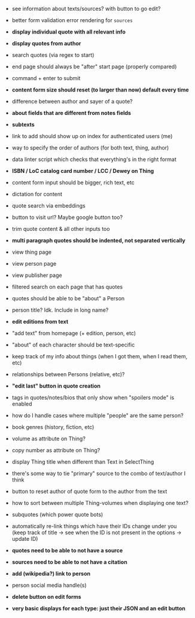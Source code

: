 - see information about texts/sources? with button to go edit?
- better form validation error rendering for `sources`
- **display individual quote with all relevant info**
- **display quotes from author**
- search quotes (via regex to start)
- end page should always be "after" start page (properly compared)
- command + enter to submit
- **content form size should reset (to larger than now) default every time**
- difference between author and sayer of a quote?
- **about fields that are different from notes fields**
- **subtexts**
- link to add should show up on index for authenticated users (me)
- way to specify the order of authors (for both text, thing, author)
- data linter script which checks that everything's in the right format
- **ISBN / LoC catalog card number / LCC / Dewey on Thing**
- content form input should be bigger, rich text, etc
- dictation for content
- quote search via embeddings
- button to visit url? Maybe google button too?
- trim quote content & all other inputs too
- **multi paragraph quotes should be indented, not separated vertically**
- view thing page
- view person page
- view publisher page
- filtered search on each page that has quotes

- quotes should be able to be "about" a Person
- person title? Idk. Include in long name?
- **edit editions from text**
- "add text" from homepage (+ edition, person, etc)
- "about" of each character should be text-specific
- keep track of my info about things (when I got them, when I read them, etc)
- relationships between Persons (relative, etc)?
- **"edit last" button in quote creation**
- <spoiler> tags in quotes/notes/bios that only show when "spoilers mode" is enabled
- how do I handle cases where multiple "people" are the same person?
- book genres (history, fiction, etc)
- volume as attribute on Thing?
- copy number as attribute on Thing?
- display Thing title when different than Text in SelectThing
- there's some way to tie "primary" source to the combo of text/author I think
- button to reset author of quote form to the author from the text
- how to sort between multiple Thing-volumes when displaying one text?
- subquotes (which power quote bots)
- automatically re-link things which have their IDs change under you (keep track of title → see when the ID is not present in the options → update ID)
- **quotes need to be able to not have a source**
- **sources need to be able to not have a citation**
- **add (wikipedia?) link to person**
- person social media handle(s)
- **delete button on edit forms**
- **very basic displays for each type: just their JSON and an edit button**
